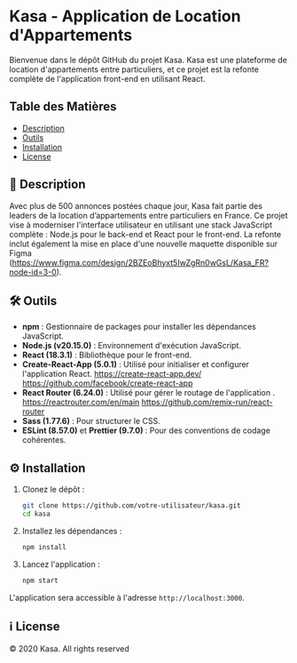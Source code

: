 # Kasa - Application de Location d'Appartements

Bienvenue dans le dépôt GitHub du projet Kasa. Kasa est une plateforme de location d'appartements entre particuliers, et ce projet est la refonte complète de l'application front-end en utilisant React.

## Table des Matières
- [Description](#description)
- [Outils](#technologies)
- [Installation](#installation)
- [License](#license)

## 📄 Description

Avec plus de 500 annonces postées chaque jour, Kasa fait partie des leaders de la location d’appartements entre particuliers en France. Ce projet vise à moderniser l'interface utilisateur en utilisant une stack JavaScript complète : Node.js pour le back-end et React pour le front-end. La refonte inclut également la mise en place d'une nouvelle maquette disponible sur Figma (https://www.figma.com/design/2BZEoBhyxt5IwZgRn0wGsL/Kasa_FR?node-id=3-0).

## 🛠 Outils

- **npm** : Gestionnaire de packages pour installer les dépendances JavaScript.
- **Node.js (v20.15.0)** : Environnement d'exécution JavaScript.
- **React (18.3.1)** : Bibliothèque pour le front-end.
- **Create-React-App (5.0.1)** : Utilisé pour initialiser et configurer l'application React.
    https://create-react-app.dev/
    https://github.com/facebook/create-react-app
- **React Router (6.24.0)** : Utilisé pour gérer le routage de l'application .
    https://reactrouter.com/en/main
    https://github.com/remix-run/react-router
- **Sass (1.77.6)** : Pour structurer le CSS.
- **ESLint (8.57.0)** et **Prettier (9.7.0)** : Pour des conventions de codage cohérentes.

## ⚙️ Installation

1. Clonez le dépôt :
    ```bash
    git clone https://github.com/votre-utilisateur/kasa.git
    cd kasa
    ```

2. Installez les dépendances :
    ```bash
    npm install
    ```

3. Lancez l'application :
    ```bash
    npm start
    ```

L'application sera accessible à l'adresse `http://localhost:3000`.

## ℹ️ License

© 2020 Kasa. All rights reserved
